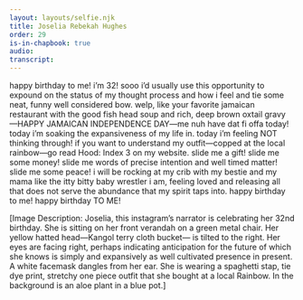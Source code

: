 ```yaml
---
layout: layouts/selfie.njk
title: Joselia Rebekah Hughes
order: 29
is-in-chapbook: true
audio:
transcript:
---
```


happy birthday to me! i’m 32! sooo i’d usually use this opportunity to expound on the status of my thought process and how i feel and tie some neat, funny well considered bow. welp, like your favorite jamaican restaurant with the good fish head soup and rich, deep brown oxtail gravy —HAPPY JAMAICAN INDEPENDENCE DAY—me nuh have dat fi offa today! today i’m soaking the expansiveness of my life in. today i’m feeling NOT thinking through! if you want to understand my outfit—copped at the local rainbow—go read Hood: Index 3 on my website. slide me a gift! slide me some money! slide me words of precise intention and well timed matter! slide me some peace! i will be rocking at my crib with my bestie and my mama like the itty bitty baby wrestler i am, feeling loved and releasing all that does not serve the abundance that my spirit taps into. happy birthday to me! happy birthday TO ME!

[Image Description: Joselia, this instagram’s narrator is celebrating her 32nd birthday. She is sitting on her front verandah on a green metal chair. Her yellow hatted head—Kangol terry cloth bucket— is tilted to the right. Her eyes are facing right, perhaps indicating anticipation for the future of which she knows is simply and expansively as well cultivated presence in present. A white facemask dangles from her ear. She is wearing a spaghetti stap, tie dye print, stretchy one piece outfit that she bought at a local Rainbow. In the background is an aloe plant in a blue pot.]
